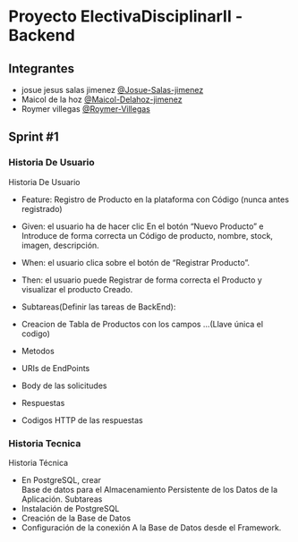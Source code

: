 # Proyecto ElectivaDisciplinarII -Backend 

## Integrantes
*	josue jesus salas jimenez [@Josue-Salas-jimenez](https://github.com/Josue-Salas-jimenez)
*	Maicol de la hoz [@Maicol-Delahoz-jimenez](https://github.com/Maicol-Delahoz-jimenez)
*	Roymer villegas [@Roymer-Villegas](https://github.com/Roymer-Villegas)

## Sprint #1

### Historia De Usuario

Historia De Usuario 
*	Feature: Registro de 
Producto en la plataforma con 
Código (nunca antes registrado)

*	Given: el usuario ha de hacer clic 
En el botón “Nuevo Producto” e 
Introduce de forma correcta un 
Código de producto, nombre, stock, imagen, descripción.

*	When: el usuario clica sobre el botón de “Registrar Producto”.

* Then: el usuario puede 
Registrar de forma correcta el 
Producto y visualizar el producto
Creado.

*	Subtareas(Definir las tareas de BackEnd):
*	Creacion de Tabla de Productos con los campos …(Llave única el codigo)
*	Metodos
*	URIs de EndPoints
*	Body de las solicitudes
*	Respuestas
*   Codigos HTTP de las respuestas


### Historia Tecnica

Historia Técnica
* En PostgreSQL, crear                                
Base de datos para el 
Almacenamiento 
Persistente de los 
Datos de la Aplicación. 
Subtareas 
* Instalación de PostgreSQL
* Creación de la Base de Datos
* Configuración de la conexión 
A la Base de Datos desde el 
Framework.